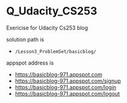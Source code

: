 # Q_Udacity_CS253
Exericise for Udacity Cs253 blog


solution path is 
- `/Lesson3_ProblemSet/basicblog/`


appspot address is 
- https://basicblog-971.appspot.com  
- https://basicblog-971.appspot.com/signup
- https://basicblog-971.appspot.com/login
- https://basicblog-971.appspot.com/logout
